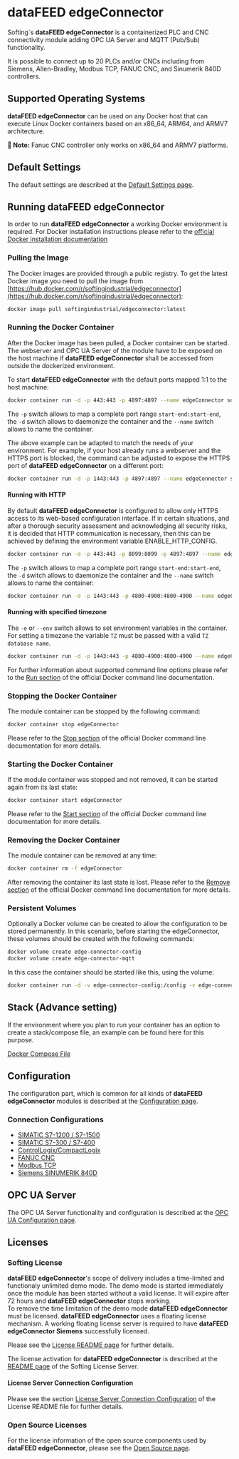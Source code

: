 # **dataFEED edgeConnector**

Softing´s **dataFEED edgeConnector** is a containerized PLC and CNC
connectivity module adding OPC UA Server and MQTT (Pub/Sub) functionality.

It is possible to connect up to 20 PLCs and/or CNCs including from 
Siemens, Allen-Bradley, Modbus TCP, FANUC CNC, and Sinumerik 840D controllers.


## Supported Operating Systems

**dataFEED edgeConnector** can be used on any Docker host that can
execute Linux Docker containers based on an x86_64, ARM64, and ARMV7 architecture.

**📝 Note:** Fanuc CNC controller only works on x86_64 and ARMV7 platforms.

## Default Settings

The default settings are described at the [Default Settings page](../common/defaults.md).

## Running **dataFEED edgeConnector**

In order to run **dataFEED edgeConnector** a working Docker environment
is required.
For Docker installation instructions please refer to the
[official Docker installation documentation](https://docs.docker.com/install/)

### Pulling the Image

The Docker images are provided through a public registry.
To get the latest Docker image you need to pull the image from
[https://hub.docker.com/r/softingindustrial/edgeconnector](https://hub.docker.com/r/softingindustrial/edgeconnector):

```bash
docker image pull softingindustrial/edgeconnector:latest
```

### Running the Docker Container

After the Docker image has been pulled, a Docker container can be started.
The webserver and OPC UA Server of the module have to be exposed on the host
machine if **dataFEED edgeConnector** shall be accessed from outside
the dockerized environment.

To start **dataFEED edgeConnector** with the default ports mapped 1:1
to the host machine:

```bash
docker container run -d -p 443:443 -p 4897:4897 --name edgeConnector softingindustrial/edgeconnector
```
The `-p` switch allows to map a complete port range `start-end:start-end`,
the `-d` switch allows to daemonize the container and the `--name` switch
allows to name the container.

The above example can be adapted to match the needs of your environment.
For example, if your host already runs a webserver and the HTTPS port is
blocked, the command can be adjusted to expose the HTTPS port of **dataFEED
edgeConnector** on a different port:

```bash
docker container run -d -p 1443:443 -p 4897:4897 --name edgeConnector softingindustrial/edgeconnector
```

#### Running with HTTP

By default **dataFEED edgeConnector** is configured to allow only HTTPS access to its web-based configuration interface. If in certain situations, and after a thorough security assessment and acknowledging all security risks, it is decided that HTTP communication is necessary, then this can be achieved by defining the environment variable ENABLE_HTTP_CONFIG.

```bash
docker container run -d -p 443:443 -p 8099:8099 -p 4897:4897 --name edgeConnector -e ENABLE_HTTP_CONFIG="ON" softingindustrial/edgeconnector
```

The `-p` switch allows to map a complete port range `start-end:start-end`,
the `-d` switch allows to daemonize the container and the `--name` switch
allows to name the container:  

```bash
docker container run -d -p 1443:443 -p 4800-4900:4800-4900 --name edgeConnector softingindustrial/edgeconnector
```

#### Running with specified timezone

The `-e` or `--env` switch allows to set environment variables in the container.
For setting a timezone the variable `TZ` must be passed with a valid `TZ database name`.

```bash
docker container run -d -p 1443:443 -p 4800-4900:4800-4900 --name edgeConnector -e TZ=Europe/Berlin softingindustrial/edgeconnector
```

For further information about supported command line options please refer to the
[Run section](https://docs.docker.com/engine/reference/commandline/run/) of the
official Docker command line documentation.

### Stopping the Docker Container

The module container can be stopped by the following command:

```bash
docker container stop edgeConnector
```

Please refer to the
[Stop section](https://docs.docker.com/engine/reference/commandline/container_stop/)
of the official Docker command line documentation for more details.

### Starting the Docker Container

If the module container was stopped and not removed, it can be started again
from its last state:

```bash
docker container start edgeConnector
```

Please refer to the
[Start section](https://docs.docker.com/engine/reference/commandline/container_start/)
of the official Docker command line documentation for more details.

### Removing the Docker Container

The module container can be removed at any time:

```bash
docker container rm -f edgeConnector
```

After removing the container its last state is lost.
Please refer to the
[Remove section](https://docs.docker.com/engine/reference/commandline/container_rm/)
of the official Docker command line documentation for more details.

### Persistent Volumes

Optionally a Docker volume can be created to allow the configuration to be stored permanently.  In this scenario, before starting the edgeConnector, these volumes should be created with the following commands:

```bash
docker volume create edge-connector-config
docker volume create edge-connector-mqtt
```

In this case the container should be started like this, using the volume:

```bash
docker container run -d -v edge-connector-config:/config -v edge-connector-mqtt:/mqtt -p 1443:443 -p 4897:4897 --name edgeConnector softingindustrial/edgeconnector
```

## Stack (Advance setting)

If the environment where you plan to run your container has an option to create a stack/compose file, an example can be found here for this purpose.

[Docker Compose File](./docker-compose.yaml)

## Configuration

The configuration part, which is common for all kinds of
**dataFEED edgeConnector** modules is described at the
[Configuration page](../common/configuration.md).

### Connection Configurations
  * [SIMATIC S7-1200 / S7-1500](./Controller_Connection_Configurations/Simatic_S7-1200_and_S7-1500_configuration.md)
  * [SIMATIC S7-300 / S7-400](./Controller_Connection_Configurations/Simatic_S7-1200_and_S7-1500_configuration.md)
  * [ControlLogix/CompactLogix](./Controller_Connection_Configurations/Allen-Bradley-PLC_configuration.md)
  * [FANUC CNC](./Controller_Connection_Configurations/Fanuc_CNC_configuration.md)
  * [Modbus TCP](./Controller_Connection_Configurations/Modbus_TCP_configuration.md)
  * [Siemens SINUMERIK 840D](./Controller_Connection_Configurations/Sinumerik_840D_configuration.md)



## OPC UA Server

The OPC UA Server functionality and configuration is described at the
[OPC UA Configuration page](../common/opcua.md).

## Licenses

### Softing License

**dataFEED edgeConnector**'s scope of delivery includes a time-limited
and functionaly unlimited demo mode.
The demo mode is started immediately once the module has been started without a
valid license.
It will expire after 72 hours and **dataFEED edgeConnector** stops
working.  
To remove the time limitation of the demo mode **dataFEED edgeConnector**
must be licensed.
**dataFEED edgeConnector** uses a floating license mechanism.
A working floating license server is required to have **dataFEED edgeConnector
Siemens** successfully licensed.  

Please see the [License README page](../Licenses/README.md) for further details.

The license activation for **dataFEED edgeConnector** is described at the
[README page](../Licenses/SoftingLicenseServer/README.md) of the Softing License
Server.

#### License Server Connection Configuration

Please see the section
[License Server Connection Configuration](../Licenses/README.md#license-server-connection-configuration)
of the License README file for further details.

### Open Source Licenses

For the license information of the open source components used by
**dataFEED edgeConnector**, please see the
[Open Source page](../Licenses/OpenSourceLicenses.md).
